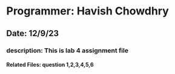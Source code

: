 # Programmer: Havish Chowdhry 
## Date: 12/9/23
### description: This is lab 4 assignment file
#### Related Files: question 1,2,3,4,5,6
